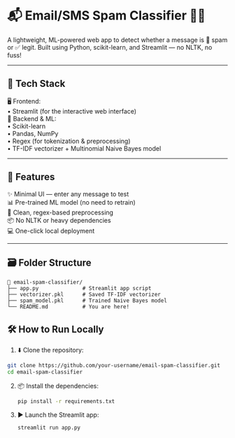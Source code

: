 # 📬 Email/SMS Spam Classifier 🕵️‍♀️

A lightweight, ML-powered web app to detect whether a message is 🚫 spam or ✅ legit. Built using Python, scikit-learn, and Streamlit — no NLTK, no fuss!

---

## 🧠 Tech Stack

🖥️ Frontend:  
• Streamlit (for the interactive web interface)  
🧪 Backend & ML:  
• Scikit-learn  
• Pandas, NumPy  
• Regex (for tokenization & preprocessing)  
• TF-IDF vectorizer + Multinomial Naive Bayes model  

---

## 🚀 Features

✨ Minimal UI — enter any message to test  
📊 Pre-trained ML model (no need to retrain)  
🧼 Clean, regex-based preprocessing  
📦 No NLTK or heavy dependencies  
💻 One-click local deployment

---

## 🗃️ Folder Structure

```text
📁 email-spam-classifier/
├── app.py              # Streamlit app script
├── vectorizer.pkl      # Saved TF-IDF vectorizer
├── spam_model.pkl      # Trained Naive Bayes model
└── README.md           # You are here!

```

## 🛠️ How to Run Locally

1. ⬇️ Clone the repository:
```bash
git clone https://github.com/your-username/email-spam-classifier.git
cd email-spam-classifier

```

2. 📦 Install the dependencies:
   ```bash
   pip install -r requirements.txt


3. ▶️ Launch the Streamlit app:

   ```bash
   streamlit run app.py

